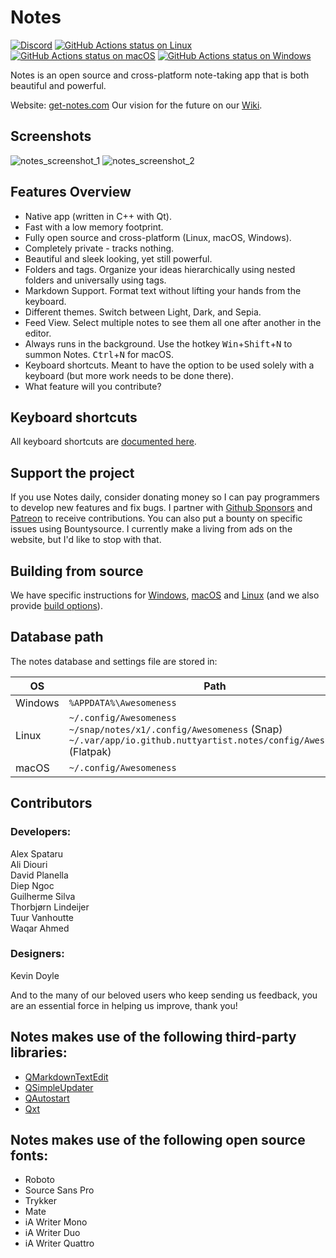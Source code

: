 # Notes

[![Discord](https://dcbadge.vercel.app/api/server/RP6ReXRn5j?style=flat)](https://discord.gg/RP6ReXRn5j)
[![GitHub Actions status on Linux](https://github.com/nuttyartist/notes/actions/workflows/linux.yml/badge.svg?branch=master)](https://github.com/nuttyartist/notes/actions/workflows/linux.yml?query=branch%3Amaster)
[![GitHub Actions status on macOS](https://github.com/nuttyartist/notes/actions/workflows/macos.yml/badge.svg?branch=master)](https://github.com/nuttyartist/notes/actions/workflows/macos.yml?query=branch%3Amaster)
[![GitHub Actions status on Windows](https://github.com/nuttyartist/notes/actions/workflows/windows.yml/badge.svg?branch=master)](https://github.com/nuttyartist/notes/actions/workflows/windows.yml?query=branch%3Amaster)

Notes is an open source and cross-platform note-taking app that is both beautiful and powerful.

Website: <a href="https://get-notes.com" target="_blank">get-notes.com</a>
Our vision for the future on our [Wiki](https://github.com/nuttyartist/notes/wiki/Vision).

## Screenshots

![notes_screenshot_1](https://user-images.githubusercontent.com/16375940/188721143-df0a3584-011f-4ef0-a185-82066f9eb671.gif)
![notes_screenshot_2](https://user-images.githubusercontent.com/16375940/188721215-943dff96-fd61-48ad-a2c0-fa059db72152.gif)

## Features Overview

- Native app (written in C++ with Qt).
- Fast with a low memory footprint.
- Fully open source and cross-platform (Linux, macOS, Windows).
- Completely private - tracks nothing.
- Beautiful and sleek looking, yet still powerful.
- Folders and tags. Organize your ideas hierarchically using nested folders and universally using tags.
- Markdown Support. Format text without lifting your hands from the keyboard.
- Different themes. Switch between Light, Dark, and Sepia.
- Feed View. Select multiple notes to see them all one after another in the editor.
- Always runs in the background. Use the hotkey <kbd>Win</kbd>+<kbd>Shift</kbd>+<kbd>N</kbd> to summon Notes. <kbd>Ctrl</kbd>+<kbd>N</kbd> for macOS.
- Keyboard shortcuts. Meant to have the option to be used solely with a keyboard (but more work needs to be done there).
- What feature will you contribute?

## Keyboard shortcuts

All keyboard shortcuts are [documented here](docs/keyboard_shortcuts.md).

## Support the project

If you use Notes daily, consider donating money so I can pay programmers to develop new features and fix bugs. I partner with [Github Sponsors](https://github.com/sponsors/nuttyartist) and [Patreon](https://www.patreon.com/rubymamis) to receive contributions. You can also put a bounty on specific issues using Bountysource. I currently make a living from ads on the website, but I'd like to stop with that.

## Building from source

We have specific instructions for [Windows](docs/build_on_windows.md), [macOS](docs/build_on_macos.md) and [Linux](docs/build_on_linux.md) (and we also provide [build options](docs/build_options.md)).

## Database path

The notes database and settings file are stored in:

| OS      | Path                                                                                                                                             |
| ------- | ------------------------------------------------------------------------------------------------------------------------------------------------ |
| Windows | `%APPDATA%\Awesomeness`                                                                                                                          |
| Linux   | `~/.config/Awesomeness`<br>`~/snap/notes/x1/.config/Awesomeness` (Snap)<br>`~/.var/app/io.github.nuttyartist.notes/config/Awesomeness` (Flatpak) |
| macOS   | `~/.config/Awesomeness`                                                                                                                          |

## Contributors

### Developers:
Alex Spataru  
Ali Diouri  
David Planella  
Diep Ngoc  
Guilherme Silva  
Thorbjørn Lindeijer  
Tuur Vanhoutte  
Waqar Ahmed  

### Designers:
Kevin Doyle

And to the many of our beloved users who keep sending us feedback, you are an essential force in helping us improve, thank you!  

## Notes makes use of the following third-party libraries:

* [QMarkdownTextEdit](https://github.com/pbek/qmarkdowntextedit)
* [QSimpleUpdater](https://github.com/alex-spataru/QSimpleUpdater)
* [QAutostart](https://github.com/b00f/qautostart)
* [Qxt](https://bitbucket.org/libqxt/libqxt/src/master/)

## Notes makes use of the following open source fonts:

* Roboto
* Source Sans Pro
* Trykker
* Mate
* iA Writer Mono
* iA Writer Duo
* iA Writer Quattro
